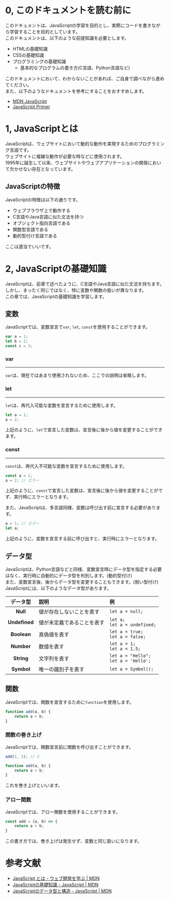 # 0, このドキュメントを読む前に
このドキュメントは、JavaScriptの学習を目的とし、実際にコードを書きながら学習することを目的としています。<br>
このドキュメントは、以下のような前提知識を必要とします。<br>
- HTMLの基礎知識
- CSSの基礎知識
- プログラミングの基礎知識
    - 基本的なプログラムの書き方(C言語、Python言語など)

このドキュメントにおいて、わからないことがあれば、ご自身で調べながら進めてください。<br>
また、以下のようなドキュメントを参考にすることをおすすめします。<br>
- [MDN JavaScript](https://developer.mozilla.org/ja/docs/Web/JavaScript)
- [JavaScript Primer](https://jsprimer.net/)



# 1, JavaScriptとは
JavaScriptは、ウェブサイトにおいて動的な動作を実現するためのプログラミング言語です。<br>
ウェブサイトに複雑な動作が必要な時などに使用されます。<br>
1995年に誕生して以来、ウェブサイトやウェブアプリケーションの開発において欠かせない存在となっています。<br>

## JavaScriptの特徴
JavaScriptの特徴は以下の通りです。<br>
- ウェブブラウザ上で動作する
- C言語やJava言語に似た文法を持つ
- オブジェクト指向言語である
- 関数型言語である
- 動的型付け言語である

ここは適当でいいです。<br>

# 2, JavaScriptの基礎知識
JavaScriptは、前章で述べたように、C言語やJava言語に似た文法を持ちます。<br>
しかし、まったく同じではなく、特に変数や関数の扱いが異なります。<br>
この章では、JavaScriptの基礎知識を学習します。<br>

## 変数
JavaScriptでは、変数宣言で`var`, `let`, `const`を使用することができます。<br>
```javascript
var a = 1;
let b = 2;
const c = 3;
```
### var
---
`var`は、現在ではあまり使用されないため、ここでの説明は省略します。<br>

### let
---
`let`は、再代入可能な変数を宣言するために使用します。<br>
```javascript
let a = 1;
a = 2;
```
上記のように、`let`で宣言した変数は、宣言後に後から値を変更することができます。<br>

### const
---
`const`は、再代入不可能な変数を宣言するために使用します。<br>
```javascript
const a = 1;
a = 2; // エラー
```
上記のように、`const`で宣言した変数は、宣言後に後から値を変更することがでず、実行時にエラーとなります。<br>

また、JavaScriptは、多言語同様、変数は呼び出す前に宣言する必要があります。<br>
```javascript
a = 1; // エラー
let a;
```
上記のように、変数を宣言する前に呼び出すと、実行時にエラーとなります。<br>


## データ型
JavaScriptは、Python言語などと同様、変数宣言時にデータ型を指定する必要はなく、実行時に自動的にデータ型を判別します。(動的型付け)<br>
また、変数宣言後、後からデータ型を変更することもできます。(弱い型付け)<br>
JavaScriptには、以下のようなデータ型があります。<br>

| データ型 | 説明 | 例 |
|:---:|:---|:---|
| **Null** | 値が存在しないことを表す | `let a = null;` |
| **Undefined** | 値が未定義であることを表す | `let a;`<br>`let a = undefined;` |
| **Boolean** | 真偽値を表す | `let a = true;`<br>`let a = false;` |
| **Number** | 数値を表す | `let a = 1;`<br>`let a = 1.5;` |
| **String** | 文字列を表す | `let a = "Hello";`<br>`let a = 'Hello';` |
| **Symbol** | 唯一の識別子を表す | `let a = Symbol();` |

## 関数
JavaScriptでは、関数を宣言するために`function`を使用します。<br>
```javascript
function add(a, b) {
    return a + b;
}
```

### 関数の巻き上げ
JavaScriptでは、関数宣言前に関数を呼び出すことができます。<br>
```javascript
add(1, 2); // 3

function add(a, b) {
    return a + b;
}
```
これを巻き上げといいます。

### アロー関数
JavaScriptでは、アロー関数を使用することができます。<br>
```javascript
const add = (a, b) => {
    return a + b;
}
```
この書き方では、巻き上げは発生せず、変数と同じ扱いになります。<br>


# 参考文献
- [JavaScript とは - ウェブ開発を学ぶ | MDN](https://developer.mozilla.org/ja/docs/Learn/JavaScript/First_steps/What_is_JavaScript)
- [JavaScriptの基礎知識 - JavaScript | MDN](https://developer.mozilla.org/ja/docs/Web/JavaScript/Guide/Values,_variables,_and_literals)
- [JavaScriptのデータ型と構造 - JavaScript | MDN](https://developer.mozilla.org/ja/docs/Web/JavaScript/Data_structures)